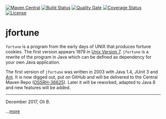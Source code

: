 [![Maven Central](https://maven-badges.herokuapp.com/maven-central/de.javatux.jfortune/jfortune/badge.svg)](https://maven-badges.herokuapp.com/maven-central/de.javatux.jfortune/jfortune)
[![Build Status](https://travis-ci.org/oboehm/jfortune.svg?branch=develop)](https://travis-ci.org/oboehm/jfortune)
[![Quality Gate](https://sonarcloud.io/api/badges/gate?key=de.javatux.jfortune:jfortune)](https://sonarcloud.io/dashboard?id=de.javatux.jfortune%3Ajfortune%3Adevelop)
[![Coverage Status](https://coveralls.io/repos/github/oboehm/jfortune/badge.svg?branch=develop)](https://coveralls.io/github/oboehm/jfortune)
[![License](https://img.shields.io/badge/License-Apache%202.0-blue.svg)](http://www.apache.org/licenses/LICENSE-2.0.html)

# jfortune

`fortune` is a program from the early days of UNIX that produces fortune cookies.
The first version appears 1979 in [Unix Version 7](https://en.wikipedia.org/wiki/Version_7_Unix).
`jfortune` is a rewrite of the program in Java which can be defined as dependency for your own Java application.

The first version of `jfortune` was written in 2003 with Java 1.4, JUnit 3 and [Ant](http://ant.apache.org/).
It is now digged out, put on GitHub and will be delivered to the Central Maven Repo ([OSSRH-36625](https://issues.sonatype.org/browse/OSSRH-36625)).
Later it will be reworked, adapted to Java 8 and new features will be added.

---
December 2017,
Oli B.


...[more](src/main/asciidoc/README.adoc)
